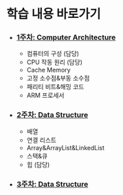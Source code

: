 # 학습 내용 바로가기

- ### [1주차: Computer Architecture](week1/목차.md)

  - 컴퓨터의 구성 (담당)
  - CPU 작동 원리 (담당)
  - Cache Memory
  - 고정 소수점&부동 소수점
  - 패리티 비트&해밍 코드
  - ARM 프로세서

- ### [2주차: Data Structure](week2/목차.md)

  - 배열
  - 연결 리스트
  - Array&ArrayList&LinkedList
  - 스택&큐
  - 힙 (담당)

- ### [3주차: Data Structure](week3/목차.md)
